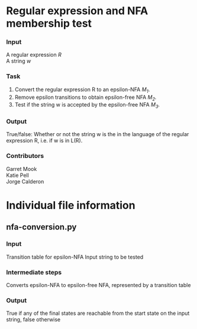 # Regular expression and NFA membership test
### Input
A regular expression <i>R</i>
<br/>
A string <i>w</i>
<br/>

### Task
<ol>
  <li> Convert the regular expression R to an epsilon-NFA <i>M<sub>1</sub></i>. </li>
  <li> Remove epsilon transitions to obtain epsilon-free NFA <i>M<sub>2</sub>.</i> </li>
  <li> Test if the string w is accepted by the epsilon-free NFA <i>M<sub>3</sub>.</i> </li>
  </ol>

### Output

True/false: Whether or not the string w is the in the language of the regular expression R, i.e. if w is in L(R).
<br/>

### Contributors
Garret Mook
<br/>
Katie Pell
<br/>
Jorge Calderon







# Individual file information
## nfa-conversion.py
### Input
Transition table for epsilon-NFA
Input string to be tested

### Intermediate steps
Converts epsilon-NFA to epsilon-free NFA, represented by a transition table

### Output
True if any of the final states are reachable from the start state on the input string, false otherwise
